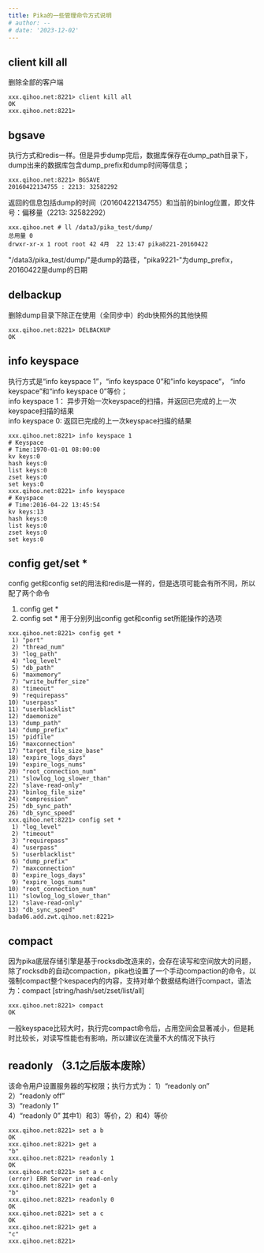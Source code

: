 ```yaml
---
title: Pika的一些管理命令方式说明
# author: --
# date: '2023-12-02'
---
```

## client kill all

删除全部的客户端

```
xxx.qihoo.net:8221> client kill all
OK
xxx.qihoo.net:8221>
```

## bgsave

执行方式和redis一样。但是异步dump完后，数据库保存在dump\_path目录下，dump出来的数据库包含dump\_prefix和dump时间等信息；

```
xxx.qihoo.net:8221> BGSAVE
20160422134755 : 2213: 32582292
```

返回的信息包括dump的时间（20160422134755）和当前的binlog位置，即文件号：偏移量（2213: 32582292）

```
xxx.qihoo.net # ll /data3/pika_test/dump/
总用量 0
drwxr-xr-x 1 root root 42 4月  22 13:47 pika8221-20160422
```

"/data3/pika\_test/dump/"是dump的路径，"pika9221-"为dump\_prefix，20160422是dump的日期

## delbackup

删除dump目录下除正在使用（全同步中）的db快照外的其他快照

```
xxx.qihoo.net:8221> DELBACKUP
OK
```

## info keyspace

执行方式是“info keyspace 1”，“info keyspace 0”和”info keyspace“， “info keyspace”和“info keyspace 0”等价；  
info keyspace 1： 异步开始一次keyspace的扫描，并返回已完成的上一次keyspace扫描的结果  
info keyspace 0: 返回已完成的上一次keyspace扫描的结果

```
xxx.qihoo.net:8221> info keyspace 1
# Keyspace
# Time:1970-01-01 08:00:00
kv keys:0
hash keys:0
list keys:0
zset keys:0
set keys:0
xxx.qihoo.net:8221> info keyspace
# Keyspace
# Time:2016-04-22 13:45:54
kv keys:13
hash keys:0
list keys:0
zset keys:0
set keys:0
```

## config get/set \*

config get和config set的用法和redis是一样的，但是选项可能会有所不同，所以配了两个命令

1. config get \*
2. config set \* 用于分别列出config get和config set所能操作的选项

```
xxx.qihoo.net:8221> config get *
 1) "port"
 2) "thread_num"
 3) "log_path"
 4) "log_level"
 5) "db_path"
 6) "maxmemory"
 7) "write_buffer_size"
 8) "timeout"
 9) "requirepass"
10) "userpass"
11) "userblacklist"
12) "daemonize"
13) "dump_path"
14) "dump_prefix"
15) "pidfile"
16) "maxconnection"
17) "target_file_size_base"
18) "expire_logs_days"
19) "expire_logs_nums"
20) "root_connection_num"
21) "slowlog_log_slower_than"
22) "slave-read-only"
23) "binlog_file_size"
24) "compression"
25) "db_sync_path"
26) "db_sync_speed"
xxx.qihoo.net:8221> config set *
 1) "log_level"
 2) "timeout"
 3) "requirepass"
 4) "userpass"
 5) "userblacklist"
 6) "dump_prefix"
 7) "maxconnection"
 8) "expire_logs_days"
 9) "expire_logs_nums"
10) "root_connection_num"
11) "slowlog_log_slower_than"
12) "slave-read-only"
13) "db_sync_speed"
bada06.add.zwt.qihoo.net:8221>
```

## compact

因为pika底层存储引擎是基于rocksdb改造来的，会存在读写和空间放大的问题，除了rocksdb的自动compaction，pika也设置了一个手动compaction的命令，以强制compact整个kespace内的内容，支持对单个数据结构进行compact，语法为：compact \[string/hash/set/zset/list/all\]

```
xxx.qihoo.net:8221> compact
OK
```

一般keyspace比较大时，执行完compact命令后，占用空间会显著减小，但是耗时比较长，对读写性能也有影响，所以建议在流量不大的情况下执行

## readonly （3.1之后版本废除）

该命令用户设置服务器的写权限；执行方式为： 1）“readonly on”  
2）“readonly off”  
3）“readonly 1”  
4）“readonly 0” 其中1）和3）等价，2）和4）等价

```
xxx.qihoo.net:8221> set a b
OK
xxx.qihoo.net:8221> get a
"b"
xxx.qihoo.net:8221> readonly 1
OK
xxx.qihoo.net:8221> set a c
(error) ERR Server in read-only
xxx.qihoo.net:8221> get a
"b"
xxx.qihoo.net:8221> readonly 0
OK
xxx.qihoo.net:8221> set a c
OK
xxx.qihoo.net:8221> get a
"c"
xxx.qihoo.net:8221>
```